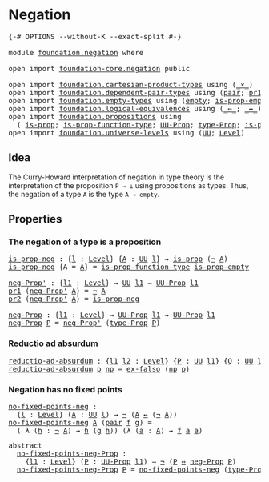 # Negation

<pre class="Agda"><a id="21" class="Symbol">{-#</a> <a id="25" class="Keyword">OPTIONS</a> <a id="33" class="Pragma">--without-K</a> <a id="45" class="Pragma">--exact-split</a> <a id="59" class="Symbol">#-}</a>

<a id="64" class="Keyword">module</a> <a id="71" href="foundation.negation.html" class="Module">foundation.negation</a> <a id="91" class="Keyword">where</a>

<a id="98" class="Keyword">open</a> <a id="103" class="Keyword">import</a> <a id="110" href="foundation-core.negation.html" class="Module">foundation-core.negation</a> <a id="135" class="Keyword">public</a>

<a id="143" class="Keyword">open</a> <a id="148" class="Keyword">import</a> <a id="155" href="foundation.cartesian-product-types.html" class="Module">foundation.cartesian-product-types</a> <a id="190" class="Keyword">using</a> <a id="196" class="Symbol">(</a><a id="197" href="foundation-core.cartesian-product-types.html#577" class="Function Operator">_×_</a><a id="200" class="Symbol">)</a>
<a id="202" class="Keyword">open</a> <a id="207" class="Keyword">import</a> <a id="214" href="foundation.dependent-pair-types.html" class="Module">foundation.dependent-pair-types</a> <a id="246" class="Keyword">using</a> <a id="252" class="Symbol">(</a><a id="253" href="foundation-core.dependent-pair-types.html#575" class="InductiveConstructor">pair</a><a id="257" class="Symbol">;</a> <a id="259" href="foundation-core.dependent-pair-types.html#592" class="Field">pr1</a><a id="262" class="Symbol">;</a> <a id="264" href="foundation-core.dependent-pair-types.html#604" class="Field">pr2</a><a id="267" class="Symbol">)</a>
<a id="269" class="Keyword">open</a> <a id="274" class="Keyword">import</a> <a id="281" href="foundation.empty-types.html" class="Module">foundation.empty-types</a> <a id="304" class="Keyword">using</a> <a id="310" class="Symbol">(</a><a id="311" href="foundation-core.empty-types.html#1044" class="Datatype">empty</a><a id="316" class="Symbol">;</a> <a id="318" href="foundation-core.empty-types.html#2364" class="Function">is-prop-empty</a><a id="331" class="Symbol">;</a> <a id="333" href="foundation-core.empty-types.html#1147" class="Function">ex-falso</a><a id="341" class="Symbol">)</a>
<a id="343" class="Keyword">open</a> <a id="348" class="Keyword">import</a> <a id="355" href="foundation.logical-equivalences.html" class="Module">foundation.logical-equivalences</a> <a id="387" class="Keyword">using</a> <a id="393" class="Symbol">(</a><a id="394" href="foundation-core.logical-equivalences.html#1025" class="Function Operator">_⇔_</a><a id="397" class="Symbol">;</a> <a id="399" href="foundation-core.logical-equivalences.html#886" class="Function Operator">_↔_</a><a id="402" class="Symbol">)</a>
<a id="404" class="Keyword">open</a> <a id="409" class="Keyword">import</a> <a id="416" href="foundation.propositions.html" class="Module">foundation.propositions</a> <a id="440" class="Keyword">using</a>
  <a id="448" class="Symbol">(</a> <a id="450" href="foundation-core.propositions.html#1246" class="Function">is-prop</a><a id="457" class="Symbol">;</a> <a id="459" href="foundation.propositions.html#3080" class="Function">is-prop-function-type</a><a id="480" class="Symbol">;</a> <a id="482" href="foundation-core.propositions.html#1322" class="Function">UU-Prop</a><a id="489" class="Symbol">;</a> <a id="491" href="foundation-core.propositions.html#1424" class="Function">type-Prop</a><a id="500" class="Symbol">;</a> <a id="502" href="foundation-core.propositions.html#1491" class="Function">is-prop-type-Prop</a><a id="519" class="Symbol">)</a>
<a id="521" class="Keyword">open</a> <a id="526" class="Keyword">import</a> <a id="533" href="foundation.universe-levels.html" class="Module">foundation.universe-levels</a> <a id="560" class="Keyword">using</a> <a id="566" class="Symbol">(</a><a id="567" href="foundation-core.universe-levels.html#222" class="Primitive">UU</a><a id="569" class="Symbol">;</a> <a id="571" href="Agda.Primitive.html#597" class="Postulate">Level</a><a id="576" class="Symbol">)</a>
</pre>
## Idea

The Curry-Howard interpretation of negation in type theory is the interpretation of the proposition `P ⇒ ⊥` using propositions as types. Thus, the negation of a type `A` is the type `A → empty`.

## Properties

### The negation of a type is a proposition

<pre class="Agda"><a id="is-prop-neg"></a><a id="856" href="foundation.negation.html#856" class="Function">is-prop-neg</a> <a id="868" class="Symbol">:</a> <a id="870" class="Symbol">{</a><a id="871" href="foundation.negation.html#871" class="Bound">l</a> <a id="873" class="Symbol">:</a> <a id="875" href="Agda.Primitive.html#597" class="Postulate">Level</a><a id="880" class="Symbol">}</a> <a id="882" class="Symbol">{</a><a id="883" href="foundation.negation.html#883" class="Bound">A</a> <a id="885" class="Symbol">:</a> <a id="887" href="foundation-core.universe-levels.html#222" class="Primitive">UU</a> <a id="890" href="foundation.negation.html#871" class="Bound">l</a><a id="891" class="Symbol">}</a> <a id="893" class="Symbol">→</a> <a id="895" href="foundation-core.propositions.html#1246" class="Function">is-prop</a> <a id="903" class="Symbol">(</a><a id="904" href="foundation-core.negation.html#452" class="Function">¬</a> <a id="906" href="foundation.negation.html#883" class="Bound">A</a><a id="907" class="Symbol">)</a>
<a id="909" href="foundation.negation.html#856" class="Function">is-prop-neg</a> <a id="921" class="Symbol">{</a><a id="922" class="Argument">A</a> <a id="924" class="Symbol">=</a> <a id="926" href="foundation.negation.html#926" class="Bound">A</a><a id="927" class="Symbol">}</a> <a id="929" class="Symbol">=</a> <a id="931" href="foundation.propositions.html#3080" class="Function">is-prop-function-type</a> <a id="953" href="foundation-core.empty-types.html#2364" class="Function">is-prop-empty</a>

<a id="neg-Prop&#39;"></a><a id="968" href="foundation.negation.html#968" class="Function">neg-Prop&#39;</a> <a id="978" class="Symbol">:</a> <a id="980" class="Symbol">{</a><a id="981" href="foundation.negation.html#981" class="Bound">l1</a> <a id="984" class="Symbol">:</a> <a id="986" href="Agda.Primitive.html#597" class="Postulate">Level</a><a id="991" class="Symbol">}</a> <a id="993" class="Symbol">→</a> <a id="995" href="foundation-core.universe-levels.html#222" class="Primitive">UU</a> <a id="998" href="foundation.negation.html#981" class="Bound">l1</a> <a id="1001" class="Symbol">→</a> <a id="1003" href="foundation-core.propositions.html#1322" class="Function">UU-Prop</a> <a id="1011" href="foundation.negation.html#981" class="Bound">l1</a>
<a id="1014" href="foundation-core.dependent-pair-types.html#592" class="Field">pr1</a> <a id="1018" class="Symbol">(</a><a id="1019" href="foundation.negation.html#968" class="Function">neg-Prop&#39;</a> <a id="1029" href="foundation.negation.html#1029" class="Bound">A</a><a id="1030" class="Symbol">)</a> <a id="1032" class="Symbol">=</a> <a id="1034" href="foundation-core.negation.html#452" class="Function">¬</a> <a id="1036" href="foundation.negation.html#1029" class="Bound">A</a>
<a id="1038" href="foundation-core.dependent-pair-types.html#604" class="Field">pr2</a> <a id="1042" class="Symbol">(</a><a id="1043" href="foundation.negation.html#968" class="Function">neg-Prop&#39;</a> <a id="1053" href="foundation.negation.html#1053" class="Bound">A</a><a id="1054" class="Symbol">)</a> <a id="1056" class="Symbol">=</a> <a id="1058" href="foundation.negation.html#856" class="Function">is-prop-neg</a>

<a id="neg-Prop"></a><a id="1071" href="foundation.negation.html#1071" class="Function">neg-Prop</a> <a id="1080" class="Symbol">:</a> <a id="1082" class="Symbol">{</a><a id="1083" href="foundation.negation.html#1083" class="Bound">l1</a> <a id="1086" class="Symbol">:</a> <a id="1088" href="Agda.Primitive.html#597" class="Postulate">Level</a><a id="1093" class="Symbol">}</a> <a id="1095" class="Symbol">→</a> <a id="1097" href="foundation-core.propositions.html#1322" class="Function">UU-Prop</a> <a id="1105" href="foundation.negation.html#1083" class="Bound">l1</a> <a id="1108" class="Symbol">→</a> <a id="1110" href="foundation-core.propositions.html#1322" class="Function">UU-Prop</a> <a id="1118" href="foundation.negation.html#1083" class="Bound">l1</a>
<a id="1121" href="foundation.negation.html#1071" class="Function">neg-Prop</a> <a id="1130" href="foundation.negation.html#1130" class="Bound">P</a> <a id="1132" class="Symbol">=</a> <a id="1134" href="foundation.negation.html#968" class="Function">neg-Prop&#39;</a> <a id="1144" class="Symbol">(</a><a id="1145" href="foundation-core.propositions.html#1424" class="Function">type-Prop</a> <a id="1155" href="foundation.negation.html#1130" class="Bound">P</a><a id="1156" class="Symbol">)</a>
</pre>
### Reductio ad absurdum

<pre class="Agda"><a id="reductio-ad-absurdum"></a><a id="1197" href="foundation.negation.html#1197" class="Function">reductio-ad-absurdum</a> <a id="1218" class="Symbol">:</a> <a id="1220" class="Symbol">{</a><a id="1221" href="foundation.negation.html#1221" class="Bound">l1</a> <a id="1224" href="foundation.negation.html#1224" class="Bound">l2</a> <a id="1227" class="Symbol">:</a> <a id="1229" href="Agda.Primitive.html#597" class="Postulate">Level</a><a id="1234" class="Symbol">}</a> <a id="1236" class="Symbol">{</a><a id="1237" href="foundation.negation.html#1237" class="Bound">P</a> <a id="1239" class="Symbol">:</a> <a id="1241" href="foundation-core.universe-levels.html#222" class="Primitive">UU</a> <a id="1244" href="foundation.negation.html#1221" class="Bound">l1</a><a id="1246" class="Symbol">}</a> <a id="1248" class="Symbol">{</a><a id="1249" href="foundation.negation.html#1249" class="Bound">Q</a> <a id="1251" class="Symbol">:</a> <a id="1253" href="foundation-core.universe-levels.html#222" class="Primitive">UU</a> <a id="1256" href="foundation.negation.html#1224" class="Bound">l2</a><a id="1258" class="Symbol">}</a> <a id="1260" class="Symbol">→</a> <a id="1262" href="foundation.negation.html#1237" class="Bound">P</a> <a id="1264" class="Symbol">→</a> <a id="1266" href="foundation-core.negation.html#452" class="Function">¬</a> <a id="1268" href="foundation.negation.html#1237" class="Bound">P</a> <a id="1270" class="Symbol">→</a> <a id="1272" href="foundation.negation.html#1249" class="Bound">Q</a>
<a id="1274" href="foundation.negation.html#1197" class="Function">reductio-ad-absurdum</a> <a id="1295" href="foundation.negation.html#1295" class="Bound">p</a> <a id="1297" href="foundation.negation.html#1297" class="Bound">np</a> <a id="1300" class="Symbol">=</a> <a id="1302" href="foundation-core.empty-types.html#1147" class="Function">ex-falso</a> <a id="1311" class="Symbol">(</a><a id="1312" href="foundation.negation.html#1297" class="Bound">np</a> <a id="1315" href="foundation.negation.html#1295" class="Bound">p</a><a id="1316" class="Symbol">)</a>
</pre>
### Negation has no fixed points

<pre class="Agda"><a id="no-fixed-points-neg"></a><a id="1365" href="foundation.negation.html#1365" class="Function">no-fixed-points-neg</a> <a id="1385" class="Symbol">:</a>
  <a id="1389" class="Symbol">{</a><a id="1390" href="foundation.negation.html#1390" class="Bound">l</a> <a id="1392" class="Symbol">:</a> <a id="1394" href="Agda.Primitive.html#597" class="Postulate">Level</a><a id="1399" class="Symbol">}</a> <a id="1401" class="Symbol">(</a><a id="1402" href="foundation.negation.html#1402" class="Bound">A</a> <a id="1404" class="Symbol">:</a> <a id="1406" href="foundation-core.universe-levels.html#222" class="Primitive">UU</a> <a id="1409" href="foundation.negation.html#1390" class="Bound">l</a><a id="1410" class="Symbol">)</a> <a id="1412" class="Symbol">→</a> <a id="1414" href="foundation-core.negation.html#452" class="Function">¬</a> <a id="1416" class="Symbol">(</a><a id="1417" href="foundation.negation.html#1402" class="Bound">A</a> <a id="1419" href="foundation-core.logical-equivalences.html#886" class="Function Operator">↔</a> <a id="1421" class="Symbol">(</a><a id="1422" href="foundation-core.negation.html#452" class="Function">¬</a> <a id="1424" href="foundation.negation.html#1402" class="Bound">A</a><a id="1425" class="Symbol">))</a>
<a id="1428" href="foundation.negation.html#1365" class="Function">no-fixed-points-neg</a> <a id="1448" href="foundation.negation.html#1448" class="Bound">A</a> <a id="1450" class="Symbol">(</a><a id="1451" href="foundation-core.dependent-pair-types.html#575" class="InductiveConstructor">pair</a> <a id="1456" href="foundation.negation.html#1456" class="Bound">f</a> <a id="1458" href="foundation.negation.html#1458" class="Bound">g</a><a id="1459" class="Symbol">)</a> <a id="1461" class="Symbol">=</a>
  <a id="1465" class="Symbol">(</a> <a id="1467" class="Symbol">λ</a> <a id="1469" class="Symbol">(</a><a id="1470" href="foundation.negation.html#1470" class="Bound">h</a> <a id="1472" class="Symbol">:</a> <a id="1474" href="foundation-core.negation.html#452" class="Function">¬</a> <a id="1476" href="foundation.negation.html#1448" class="Bound">A</a><a id="1477" class="Symbol">)</a> <a id="1479" class="Symbol">→</a> <a id="1481" href="foundation.negation.html#1470" class="Bound">h</a> <a id="1483" class="Symbol">(</a><a id="1484" href="foundation.negation.html#1458" class="Bound">g</a> <a id="1486" href="foundation.negation.html#1470" class="Bound">h</a><a id="1487" class="Symbol">))</a> <a id="1490" class="Symbol">(λ</a> <a id="1493" class="Symbol">(</a><a id="1494" href="foundation.negation.html#1494" class="Bound">a</a> <a id="1496" class="Symbol">:</a> <a id="1498" href="foundation.negation.html#1448" class="Bound">A</a><a id="1499" class="Symbol">)</a> <a id="1501" class="Symbol">→</a> <a id="1503" href="foundation.negation.html#1456" class="Bound">f</a> <a id="1505" href="foundation.negation.html#1494" class="Bound">a</a> <a id="1507" href="foundation.negation.html#1494" class="Bound">a</a><a id="1508" class="Symbol">)</a>
</pre>
<pre class="Agda"><a id="1523" class="Keyword">abstract</a>
  <a id="no-fixed-points-neg-Prop"></a><a id="1534" href="foundation.negation.html#1534" class="Function">no-fixed-points-neg-Prop</a> <a id="1559" class="Symbol">:</a>
    <a id="1565" class="Symbol">{</a><a id="1566" href="foundation.negation.html#1566" class="Bound">l1</a> <a id="1569" class="Symbol">:</a> <a id="1571" href="Agda.Primitive.html#597" class="Postulate">Level</a><a id="1576" class="Symbol">}</a> <a id="1578" class="Symbol">(</a><a id="1579" href="foundation.negation.html#1579" class="Bound">P</a> <a id="1581" class="Symbol">:</a> <a id="1583" href="foundation-core.propositions.html#1322" class="Function">UU-Prop</a> <a id="1591" href="foundation.negation.html#1566" class="Bound">l1</a><a id="1593" class="Symbol">)</a> <a id="1595" class="Symbol">→</a> <a id="1597" href="foundation-core.negation.html#452" class="Function">¬</a> <a id="1599" class="Symbol">(</a><a id="1600" href="foundation.negation.html#1579" class="Bound">P</a> <a id="1602" href="foundation-core.logical-equivalences.html#1025" class="Function Operator">⇔</a> <a id="1604" href="foundation.negation.html#1071" class="Function">neg-Prop</a> <a id="1613" href="foundation.negation.html#1579" class="Bound">P</a><a id="1614" class="Symbol">)</a>
  <a id="1618" href="foundation.negation.html#1534" class="Function">no-fixed-points-neg-Prop</a> <a id="1643" href="foundation.negation.html#1643" class="Bound">P</a> <a id="1645" class="Symbol">=</a> <a id="1647" href="foundation.negation.html#1365" class="Function">no-fixed-points-neg</a> <a id="1667" class="Symbol">(</a><a id="1668" href="foundation-core.propositions.html#1424" class="Function">type-Prop</a> <a id="1678" href="foundation.negation.html#1643" class="Bound">P</a><a id="1679" class="Symbol">)</a>
</pre>